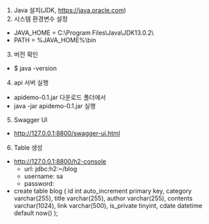 1. Java 설치(JDK, https://java.oracle.com)
2. 시스템 환경변수 설정 
  - JAVA_HOME = C:\Program Files\Java\JDK13.0.2\
  - PATH = %JAVA_HOME%\bin
3. 버전 확인
  - $ java -version
4. api 서버 실행 
  - apidemo-0.1.jar 다운로드 폴더에서 
  - java -jar apidemo-0.1.jar 실행 
5. Swagger UI
  - http://127.0.0.1:8800/swagger-ui.html
6. Table 생성 
  - http://127.0.0.1:8800/h2-console 
     - url:  jdbc:h2:~/blog
     - username:  sa
     - password: 
  - create table blog (
      id int auto_increment primary key,
      category varchar(255), 
      title varchar(255), 
      author varchar(255), 
      contents varchar(1024), 
      link varchar(500), 
      is_private tinyint,
      cdate datetime default now()
    );
   
